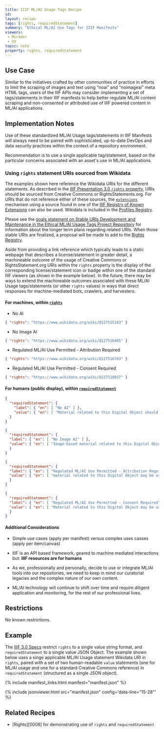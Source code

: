 ```yaml
---
title: IIIF ML/AI Usage Tags Recipe
id: 
layout: recipe
tags: [rights, requiredStatement]
summary: "Ethical ML/AI Use Tags for IIIF Manifests"
viewers:
 - Mirador
 - UV
topic: note
property: rights, requiredStatement   
---
```


## Use Case

Similar to the initiatives crafted by other communities of practice in efforts to limit the scraping of images and text using “noai” and “noimageai” meta HTML tags, users of the IIIF APIs may consider implementing a set of tags/statements in their IIIF manifests to help better regulate ML/AI content scraping and non-consented or attributed use of IIIF powered content in ML/AI applications.

## Implementation Notes

Use of these standardized ML/AI Usage tags/statements in IIIF Manifests will always need to be paired with sophisticated, up-to-date DevOps and data security practices within the context of a repository environment.

Recommendation is to use a single applicable tag/statement, based on the particular concerns associated with an asset's use in ML/AI applications.

### Using `rights` statement URIs sourced from Wikidata

The examples shown here reference the Wikidata URIs for the different statements. As described in the [IIIF Presentation 3.0 `rights` property](https://iiif.io/api/presentation/3.0/#rights), URIs should be sourced from Creative Commons or RightsStatements.org. For URIs that do not reference either of these sources, the [`extensions`](https://iiif.io/api/presentation/3.0/#46-linked-data-context-and-extensions) mechanism using a source found in one of the [IIIF Registry of Known Extensions](https://iiif.io/api/registry/) can also be used. Wikidata is included in the  [Profiles Registry](https://iiif.io/api/registry/profiles/).

Please see the [goals statement on Stable URIs Development and Maintenance in the Ethical ML/AI Usage Tags Project Repository](https://github.com/alliomeria/ethical_ml_usage_tags/blob/main/README.md#stable-uris-development-and-maintenance) for information about the longer term plans regarding related URIs. When those stable URIs are finalized, a proposal will be made to add to the [Rights Registry](https://iiif.io/api/registry/rights/).

Aside from providing a link reference which typically leads to a static webpage that describes a license/statement in greater detail, a machineable outcome of the usage of Creative Commons or RightsStatement.org URIs within the `rights` property is the display of the corresponding license/statement icon or badge within one of the standard IIIF viewers (as shown in the example below). In the future, there may be ways to extend the machineable outcomes associated with these ML/AI Usage tags/statements (or other `rights` values) in ways that direct responses for machine-mediated bots, crawlers, and harvesters.

#### For machines, within [`rights`](https://iiif.io/api/presentation/3.0/#rights)

* No AI

```JSON
{ "rights": "https://www.wikidata.org/wiki/Q127515163" }
```

* No Image AI

```JSON
{ "rights": "https://www.wikidata.org/wiki/Q127516405" }
```

* Regulated ML/AI Use Permitted - Attribution Required

```JSON
{ "rights": "https://www.wikidata.org/wiki/Q127516763" }
```

* Regulated ML/AI Use Permitted - Consent Required

```JSON
{ "rights": "https://www.wikidata.org/wiki/Q127518037" }
```

#### For humans (public display), within [`requiredStatement`](https://iiif.io/api/presentation/3.0/#requiredstatement)

```JSON 
{
  "requiredStatement": {
    "label": { "en": [ "No AI" ] },
    "value": { "en": [ "Material related to this Digital Object should not be used for AI or ML training datasets." ] }
  }
}
```
```JSON
{
  "requiredStatement": {
  "label": { "en": [ "No Image AI" ] },
  "value": { "en": [ "Image-based material related to this Digital Object should not be used for AI or ML training datasets." ] }
  }
}
```
```JSON
{
  "requiredStatement": {
  "label": { "en": [ "Regulated ML/AI Use Permitted - Attribution Required" ] },
  "value": { "en": [ "material related to this Digital Object may be used for AI or ML training datasets, as long as Standard Attribution of source Digital Object Title and URL is maintained and referenced publicly for the ML/AI dataset." ] }
  }
}
```
```JSON
{
  "requiredStatement": {
  "label": { "en": [ "Regulated ML/AI Use Permitted - Consent Required" ] },
  "value": { "en": [ "Material related to this Digital Object may be used for AI or ML training datasets, if Prior Written Consent is obtained from the Source Holding Institution and Standard Attribution is maintained and referenced publicly." ] }
  }
}
```

#### Additional Considerations

* Simple use cases (apply per manifest) versus complex uses casses (apply per item/canvas)

* IIIF is an API based framework, geared to machine mediated interactions but: **IIIF resources are for humans** 

* As we, professionally and personally, decide to use or integrate ML/AI tools into our repositories, we need to keep in mind our curatorial legacies and the complex nature of our own content.

* ML/AI technology will continue to shift over time and require diligent application and monitoring, for the rest of our professional lives.

## Restrictions

No known restrictions.

## Example

The [IIIF 3.0 Specs](https://iiif.io/api/presentation/3.0/) restrict `rights` to a single value string format, and `requiredStatement` to a single value JSON Object. The example shown below uses a singe applicable ML/AI Usage statement Wikidata URI in `rights`, paired with a set of two human-readable `value` statements (one for ML/AI usage and one for a standard Creative Commons reference) in `requiredStatement` (structured as a single JSON object).

{% include manifest_links.html manifest="manifest.json" %}

{% include jsonviewer.html src="manifest.json" config='data-line="15-28"' %}

## Related Recipes

* [Rights][0008] for demonstrating use of `rights` and `requiredStatement`
